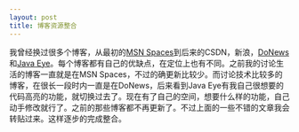 ```yaml
---
layout: post
title: 博客资源整合
---
```



我曾经换过很多个博客，从最初的[MSN Spaces](http://woodstudio.spaces.live.com/)到后来的CSDN，新浪，[DoNews](http://my.donews.com/woodstudio)和[Java Eye](http://woodstudio.javaeye.com)。每个博客都有自己的优缺点，在定位上也有不同。之前我的讨论生活的博客一直就是在MSN Spaces，不过的确更新比较少。而讨论技术比较多的博客，在很长一段时内一直是在DoNews，后来看到Java Eye有我自己很想要的代码高亮的功能，就切换过去了。现在有了自己的空间，想要什么样的功能，自己动手修改就行了。之前的那些博客都不再更新了。不过上面的一些不错的文章我会转贴过来。这样逐步的完成整合。
